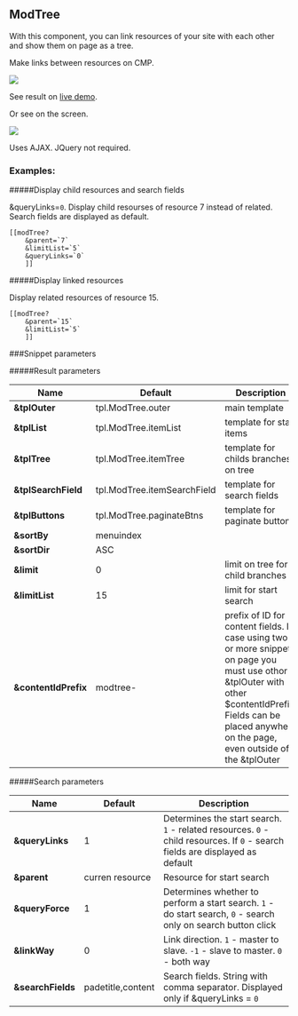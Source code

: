 ## ModTree

With this component, you can link resources of your site with each other and show them on page as a tree.

Make links between resources on CMP.

[![](https://file.modx.pro/files/b/3/1/b31a66bf709cb4e4212e157d7c1d496ds.jpg)](https://file.modx.pro/files/b/3/1/b31a66bf709cb4e4212e157d7c1d496d.jpg)

See result on [live demo][1].

Or see on the screen.

[![](https://file.modx.pro/files/4/1/1/41169caaac34dbce4a1215f8a61963ffs.jpg)](https://file.modx.pro/files/4/1/1/41169caaac34dbce4a1215f8a61963ff.png)

Uses AJAX. JQuery not required.

### Examples:

#####Display child resources and search fields

&queryLinks=`0`. Display child resourses of resource 7 instead of related. Search fields are displayed as default.

```
[[modTree?
    &parent=`7`
    &limitList=`5`
    &queryLinks=`0`
    ]]
```

#####Display linked resources

Display related resources of resource 15.

```
[[modTree?
    &parent=`15`
    &limitList=`5`
    ]]
```

###Snippet parameters

#####Result parameters

| Name                  | Default                     | Description                                                                                     |
| --------------------- | ------------------------------------------------- | ------------------------------------------------------------------------- |
| **&tplOuter**         | tpl.ModTree.outer           | main template            |
| **&tplList**          | tpl.ModTree.itemList        | template for start items |
| **&tplTree**          | tpl.ModTree.itemTree        | template for childs branches on tree |
| **&tplSearchField**   | tpl.ModTree.itemSearchField | template for search fields |
| **&tplButtons**       | tpl.ModTree.paginateBtns    | template for paginate buttons |
| **&sortBy**           | menuindex                   |  |
| **&sortDir**          | ASC                         |  |
| **&limit**            | 0                           | limit on tree for child branches |
| **&limitList**        | 15                          | limit for start search  |
| **&contentIdPrefix**  | modtree-                    | prefix of ID for content fields. In case using two or more snippet on page you must use othor &tplOuter with other $contentIdPrefix. Fields can be placed anywhere on the page, even outside of the &tplOuter |

#####Search parameters

| Name                  | Default                     | Description                                                                                     |
| --------------------- | ------------------------------------------------- | ------------------------------------------------------------------------- |
| **&queryLinks**       | 1                           | Determines the start search. `1` - related resources. `0` - child resources. If `0` - search fields are displayed as default |
| **&parent**           | curren resource             | Resource for start search |
| **&queryForce**       | 1                           | Determines whether to perform a start search. `1` - do start search, `0` - search only on search button click |
| **&linkWay**          | 0                           | Link direction. `1` - master to slave. `-1` - slave to master. `0` - both way |
| **&searchFields**     | padetitle,content           | Search fields. String with comma separator. Displayed only if &queryLinks = `0` |



[1]: http://modtree.visermort.ru/examples.html